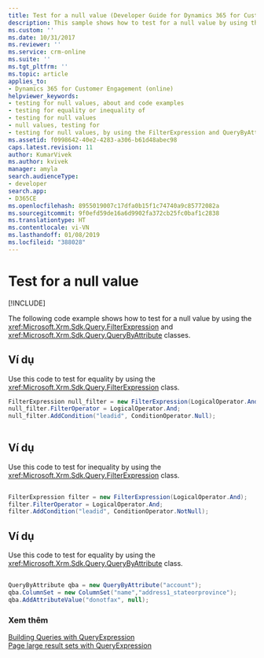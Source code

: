 ```yaml
---
title: Test for a null value (Developer Guide for Dynamics 365 for Customer Engagement)| MicrosoftDocs
description: This sample shows how to test for a null value by using the FilterExpression and QueryByAttribute classes
ms.custom: ''
ms.date: 10/31/2017
ms.reviewer: ''
ms.service: crm-online
ms.suite: ''
ms.tgt_pltfrm: ''
ms.topic: article
applies_to:
- Dynamics 365 for Customer Engagement (online)
helpviewer_keywords:
- testing for null values, about and code examples
- testing for equality or inequality of
- testing for null values
- null values, testing for
- testing for null values, by using the FilterExpression and QueryByAttribute classes
ms.assetid: f0998642-40e2-4283-a306-b61d48abec98
caps.latest.revision: 11
author: KumarVivek
ms.author: kvivek
manager: amyla
search.audienceType:
- developer
search.app:
- D365CE
ms.openlocfilehash: 8955019007c17dfa0b15f1c74740a9c85772082a
ms.sourcegitcommit: 9f0efd59de16a6d9902fa372cb25fc0baf1c2838
ms.translationtype: HT
ms.contentlocale: vi-VN
ms.lasthandoff: 01/08/2019
ms.locfileid: "388028"
---
```

# <a name="test-for-a-null-value"></a>Test for a null value

[!INCLUDE[](../../includes/cc_applies_to_update_9_0_0.md)]

The following code example shows how to test for a null value by using the <xref:Microsoft.Xrm.Sdk.Query.FilterExpression> and <xref:Microsoft.Xrm.Sdk.Query.QueryByAttribute> classes.  
  
## <a name="example"></a>Ví dụ  
 Use this code to test for equality by using the <xref:Microsoft.Xrm.Sdk.Query.FilterExpression> class.  
  
```csharp  
FilterExpression null_filter = new FilterExpression(LogicalOperator.And);   
null_filter.FilterOperator = LogicalOperator.And;   
null_filter.AddCondition("leadid", ConditionOperator.Null);  
  
```  
  
## <a name="example"></a>Ví dụ  
 Use this code to test for inequality by using the <xref:Microsoft.Xrm.Sdk.Query.FilterExpression> class.  
  
```csharp  
  
FilterExpression filter = new FilterExpression(LogicalOperator.And);   
filter.FilterOperator = LogicalOperator.And;   
filter.AddCondition("leadid", ConditionOperator.NotNull);  
```  
  
## <a name="example"></a>Ví dụ  
 Use this code to test for equality by using the <xref:Microsoft.Xrm.Sdk.Query.QueryByAttribute> class.  
  
```csharp  
  
QueryByAttribute qba = new QueryByAttribute("account");   
qba.ColumnSet = new ColumnSet("name","address1_stateorprovince");   
qba.AddAttributeValue("donotfax", null);  
```  
  
### <a name="see-also"></a>Xem thêm  
 [Building Queries with QueryExpression](build-queries-with-queryexpression.md)   
 [Page large result sets with QueryExpression](page-large-result-sets-with-queryexpression.md)
